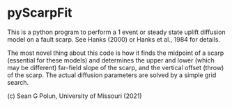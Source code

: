 # pyScarpFit
This is a python program to perform a 1 event or steady state uplift diffusion model on a fault scarp. See Hanks (2000) or Hanks et al., 1984 for details. 

The most novel thing about this code is how it finds the midpoint of a scarp (essential for these models) and determines the upper and lower (which may be different) far-field slope of the scarp, and the vertical offset (throw) of the scarp. The actual diffusion parameters are solved by a simple grid search. 

(c) Sean G Polun, University of Missouri (2021)

